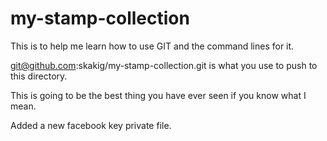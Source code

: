 # my-stamp-collection
This is to help me learn how to use GIT and the command lines for it.

git@github.com:skakig/my-stamp-collection.git is what you use to push to this directory.

This is going to be the best thing you have ever seen if you know what I mean. 

Added a new facebook key private file.